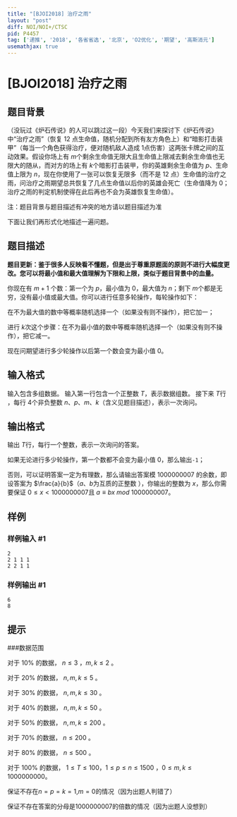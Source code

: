 ```yaml
---
title: "[BJOI2018] 治疗之雨"
layout: "post"
diff: NOI/NOI+/CTSC
pid: P4457
tag: ['递推', '2018', '各省省选', '北京', 'O2优化', '期望', '高斯消元']
usemathjax: true
---
```


# [BJOI2018] 治疗之雨
## 题目背景

（没玩过《炉石传说》的人可以跳过这一段）今天我们来探讨下《炉石传说》中“治疗之雨”（恢复 $12$ 点生命值，随机分配到所有友方角色上）和“暗影打击装甲”（每当一个角色获得治疗，便对随机敌人造成 $1$点伤害）这两张卡牌之间的互动效果。假设你场上有 $m$个剩余生命值无限大且生命值上限减去剩余生命值也无限大的随从，而对方的场上有 $k$个暗影打击装甲，你的英雄剩余生命值为 $p$、生命值上限为 $n$，现在你使用了一张可以恢复无限多（而不是 $12$ 点）生命值的治疗之雨，问治疗之雨期望总共恢复了几点生命值以后你的英雄会死亡（生命值降为 $0$；治疗之雨的判定机制使得在此后再也不会为英雄恢复生命值）。

注：题目背景与题目描述有冲突的地方请以题目描述为准

下面让我们再形式化地描述一遍问题。
## 题目描述

**题目更新：鉴于很多人反映看不懂题，但是出于尊重原题面的原则不进行大幅度更改。您可以将最小值和最大值理解为下限和上限，类似于题目背景中的血量。**


你现在有 $m+1$ 个数：第一个为 $p$，最小值为 $0$，最大值为 $n$；剩下 $m$个都是无穷，没有最小值或最大值。你可以进行任意多轮操作，每轮操作如下：

在不为最大值的数中等概率随机选择一个（如果没有则不操作），把它加一；

进行 $k$次这个步骤：在不为最小值的数中等概率随机选择一个（如果没有则不操作），把它减一。 

现在问期望进行多少轮操作以后第一个数会变为最小值 $0$。
## 输入格式

输入包含多组数据。
输入第一行包含一个正整数 $T$，表示数据组数。
接下来 $T$行 ，每行 4个非负整数 $n$、$p$、$m$、$k$（含义见题目描述），表示一次询问。
## 输出格式

输出 $T$行，每行一个整数，表示一次询问的答案。

如果无论进行多少轮操作，第一个数都不会变为最小值 $0$，那么输出```-1```；

否则，可以证明答案一定为有理数，那么请输出答案模 $1000000007$ 的余数，即设答案为 $\frac{a}{b}$（$a$、$b$为互质的正整数 ），你输出的整数为 $x$，那么你需要保证 $0 \leq x < 1000000007$且 $a \equiv bx\ mod\ 1000000007$。
## 样例

### 样例输入 #1
```
2
2 1 1 1
2 2 1 1
```
### 样例输出 #1
```
6
8
```
## 提示

###数据范围

对于 $10\%$ 的数据， $n \leq 3$ ，$m, k \leq 2$ 。

对于 $20\%$ 的数据， $n, m, k \leq 5$ 。

对于 $30\%$ 的数据， $n, m, k \leq 30$ 。

对于 $40\%$ 的数据， $n, m, k \leq 50$ 。

对于 $50\%$ 的数据， $n, m, k \leq 200$ 。

对于 $70\%$ 的数据， $n \leq 200$ 。

对于 $80\%$ 的数据， $n \leq 500$ 。

对于 $100\%$ 的数据， $1 \leq T \leq 100$，$1 \leq p \leq n \leq 1500$ ，$0 \leq m, k \leq 1000000000$。

保证不存在$n=p=k=1$,$m=0$的情况（因为出题人判错了）

保证不存在答案的分母是$1000000007$的倍数的情况（因为出题人没想到）
